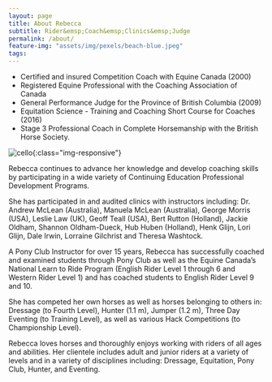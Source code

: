 ```yaml
---
layout: page
title: About Rebecca
subtitle: Rider&emsp;Coach&emsp;Clinics&emsp;Judge
permalink: /about/
feature-img: "assets/img/pexels/beach-blue.jpeg"
tags:
---
```


*	Certified and insured Competition Coach with Equine Canada (2000)
*	Registered Equine Professional with the Coaching Association of Canada
*	General Performance Judge for the Province of British Columbia (2009)
*	Equitation Science - Training and Coaching Short Course for Coaches (2016)
*	Stage 3 Professional Coach in Complete Horsemanship with the British Horse Society.
 
<!--more-->

![cello](/assets/img/pexels/rebecca_cello.jpeg){:class="img-responsive"}

Rebecca continues to advance her knowledge and develop coaching skills by participating in a wide variety of Continuing Education Professional Development Programs.

She has participated in and audited clinics with instructors including: Dr. Andrew McLean (Australia), Manuela McLean (Australia), George Morris (USA), Leslie Law (UK), Geoff Teall (USA), Bert Rutton (Holland), Jackie Oldham, Shannon Oldham-Dueck, Hub Huben (Holland), Henk Glijn, Lori Glijn, Dale Irwin, Lorraine Gilchrist and Theresa Washtock.

A Pony Club Instructor for over 15 years, Rebecca has successfully coached and examined students through Pony Club as well as the Equine Canada’s National Learn to Ride Program (English Rider Level 1 through 6 and Western Rider Level 1) and has coached students to English Rider Level 9 and 10. 

She has competed her own horses as well as horses belonging to others in:  Dressage (to Fourth Level), Hunter (1.1 m), Jumper (1.2 m), Three Day Eventing (to Training Level), as well as various Hack Competitions (to Championship Level).

Rebecca loves horses and thoroughly enjoys working with riders of all ages and abilities. Her clientele includes adult and junior riders at a variety of levels and in a variety of disciplines including: Dressage, Equitation, Pony Club, Hunter, and Eventing.
